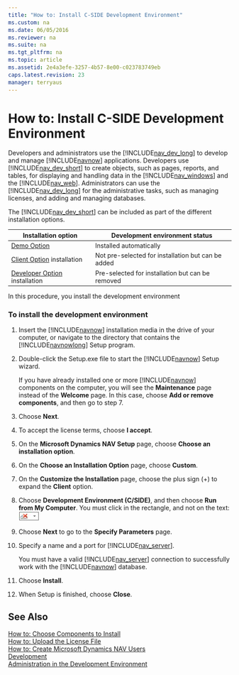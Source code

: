 ```yaml
---
title: "How to: Install C-SIDE Development Environment"
ms.custom: na
ms.date: 06/05/2016
ms.reviewer: na
ms.suite: na
ms.tgt_pltfrm: na
ms.topic: article
ms.assetid: 2e4a3efe-3257-4b57-8e00-c023783749eb
caps.latest.revision: 23
manager: terryaus
---
```

# How to: Install C-SIDE Development Environment
Developers and administrators use the [!INCLUDE[nav_dev_long](includes/nav_dev_long_md.md)] to develop and manage [!INCLUDE[navnow](includes/navnow_md.md)] applications. Developers use [!INCLUDE[nav_dev_short](includes/nav_dev_short_md.md)] to create objects, such as pages, reports, and tables, for displaying and handling data in the [!INCLUDE[nav_windows](includes/nav_windows_md.md)] and the [!INCLUDE[nav_web](includes/nav_web_md.md)]. Administrators can use the [!INCLUDE[nav_dev_long](includes/nav_dev_long_md.md)] for the administrative tasks, such as managing licenses, and adding and managing databases.  
  
 The [!INCLUDE[nav_dev_short](includes/nav_dev_short_md.md)] can be included as part of the different installation options.  
  
|Installation option|Development environment status|  
|-------------------------|------------------------------------|  
|[Demo Option](Demo-Option.md)|Installed automatically|  
|[Client Option](Client-Option.md) installation|Not pre\-selected for installation but can be added|  
|[Developer Option](Developer-Option.md) installation|Pre\-selected for installation but can be removed|  
  
 In this procedure, you install the development environment  
  
### To install the development environment  
  
1.  Insert the [!INCLUDE[navnow](includes/navnow_md.md)] installation media in the drive of your computer, or navigate to the directory that contains the [!INCLUDE[navnowlong](includes/navnowlong_md.md)] Setup program.  
  
2.  Double\-click the Setup.exe file to start the [!INCLUDE[navnow](includes/navnow_md.md)] Setup wizard.  
  
     If you have already installed one or more [!INCLUDE[navnow](includes/navnow_md.md)] components on the computer, you will see the **Maintenance** page instead of the **Welcome** page. In this case, choose **Add or remove components**, and then go to step 7.  
  
3.  Choose **Next**.  
  
4.  To accept the license terms, choose **I accept**.  
  
5.  On the **Microsoft Dynamics NAV Setup** page, choose **Choose an installation option**.  
  
6.  On the **Choose an Installation Option** page, choose **Custom**.  
  
7.  On the **Customize the Installation** page, choose the plus sign \(\+\) to expand the **Client** option.  
  
8.  Choose **Development Environment \(C\/SIDE\)**, and then choose **Run from My Computer**. You must click in the rectangle, and not on the text: ![Click in the box and select Run from My Computer](media/RunFromMy.JPG "RunFromMy")  
  
9. Choose **Next** to go to the **Specify Parameters** page.  
  
10. Specify a name and a port for [!INCLUDE[nav_server](includes/nav_server_md.md)].  
  
     You must have a valid [!INCLUDE[nav_server](includes/nav_server_md.md)] connection to successfully work with the [!INCLUDE[navnow](includes/navnow_md.md)] database.  
  
11. Choose **Install**.  
  
12. When Setup is finished, choose **Close**.  
  
## See Also  
 [How to: Choose Components to Install](../Topic/How%20to:%20Choose%20Components%20to%20Install.md)   
 [How to: Upload the License File](../Topic/How%20to:%20Upload%20the%20License%20File.md)   
 [How to: Create Microsoft Dynamics NAV Users](../Topic/How%20to:%20Create%20Microsoft%20Dynamics%20NAV%20Users.md)   
 [Development](Development.md)   
 [Administration in the Development Environment](Administration-in-the-Development-Environment.md)